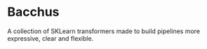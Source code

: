 # Bacchus
A collection of SKLearn transformers made to build pipelines more expressive, clear and flexible.
